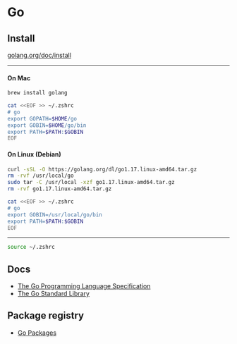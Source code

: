 # Go

## Install

[golang.org/doc/install](https://golang.org/doc/install)

---
#### On Mac
```sh
brew install golang

cat <<EOF >> ~/.zshrc 
# go
export GOPATH=$HOME/go
export GOBIN=$HOME/go/bin
export PATH=$PATH:$GOBIN
EOF
```
#### On Linux (Debian)
```sh
curl -sSL -O https://golang.org/dl/go1.17.linux-amd64.tar.gz
rm -rvf /usr/local/go
sudo tar -C /usr/local -xzf go1.17.linux-amd64.tar.gz
rm -rvf go1.17.linux-amd64.tar.gz

cat <<EOF >> ~/.zshrc 
# go
export GOBIN=/usr/local/go/bin
export PATH=$PATH:$GOBIN
EOF
```
---

```sh
source ~/.zshrc 
```

## Docs

- [The Go Programming Language Specification](https://golang.org/ref/spec)
- [The Go Standard Library](https://pkg.go.dev/std)

## Package registry

- [Go Packages](https://pkg.go.dev/)
